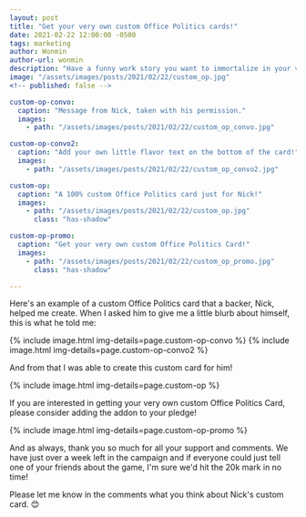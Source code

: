 ```yaml
---
layout: post
title: "Get your very own custom Office Politics cards!"
date: 2021-02-22 12:00:00 -0500
tags: marketing
author: Wonmin
author-url: wonmin
description: "Have a funny work story you want to immortalize in your very own custom Office Politics Card?"
image: "/assets/images/posts/2021/02/22/custom_op.jpg"
<!-- published: false -->

custom-op-convo:
  caption: "Message from Nick, taken with his permission."
  images:
    - path: "/assets/images/posts/2021/02/22/custom_op_convo.jpg"

custom-op-convo2:
  caption: "Add your own little flavor text on the bottom of the card!"
  images:
    - path: "/assets/images/posts/2021/02/22/custom_op_convo2.jpg"

custom-op:
  caption: "A 100% custom Office Politics card just for Nick!"
  images:
    - path: "/assets/images/posts/2021/02/22/custom_op.jpg"
      class: "has-shadow"

custom-op-promo:
  caption: "Get your very own custom Office Politics Card!"
  images:
    - path: "/assets/images/posts/2021/02/22/custom_op_promo.jpg"
      class: "has-shadow"

---
```


Here's an example of a custom Office Politics card that a backer, Nick, helped me create. When I asked him to give me a little blurb about himself, this is what he told me:

{% include image.html img-details=page.custom-op-convo %}
{% include image.html img-details=page.custom-op-convo2 %}

And from that I was able to create this custom card for him!

{% include image.html img-details=page.custom-op %}

If you are interested in getting your very own custom Office Politics Card, please consider adding the addon to your pledge!

{% include image.html img-details=page.custom-op-promo %}

And as always, thank you so much for all your support and comments. We have just over a week left in the campaign and if everyone could just tell one of your friends about the game, I'm sure we'd hit the 20k mark in no time!

Please let me know in the comments what you think about Nick's custom card. 😊
